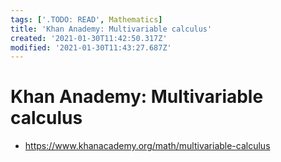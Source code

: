 ```yaml
---
tags: ['.TODO: READ', Mathematics]
title: 'Khan Anademy: Multivariable calculus'
created: '2021-01-30T11:42:50.317Z'
modified: '2021-01-30T11:43:27.687Z'
---
```


# Khan Anademy: Multivariable calculus

 * https://www.khanacademy.org/math/multivariable-calculus
 

